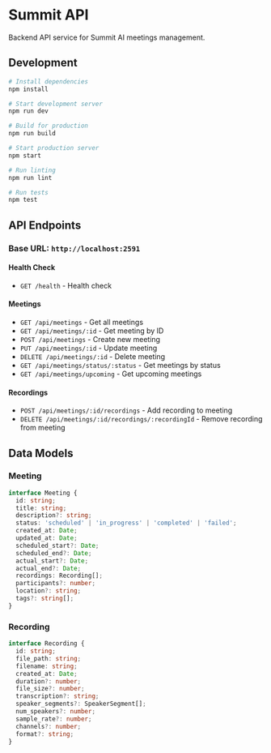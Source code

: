 # Summit API

Backend API service for Summit AI meetings management.

## Development

```bash
# Install dependencies
npm install

# Start development server
npm run dev

# Build for production
npm run build

# Start production server
npm start

# Run linting
npm run lint

# Run tests
npm test
```

## API Endpoints

### Base URL: `http://localhost:2591`

#### Health Check
- `GET /health` - Health check

#### Meetings
- `GET /api/meetings` - Get all meetings
- `GET /api/meetings/:id` - Get meeting by ID
- `POST /api/meetings` - Create new meeting
- `PUT /api/meetings/:id` - Update meeting
- `DELETE /api/meetings/:id` - Delete meeting
- `GET /api/meetings/status/:status` - Get meetings by status
- `GET /api/meetings/upcoming` - Get upcoming meetings

#### Recordings
- `POST /api/meetings/:id/recordings` - Add recording to meeting
- `DELETE /api/meetings/:id/recordings/:recordingId` - Remove recording from meeting

## Data Models

### Meeting
```typescript
interface Meeting {
  id: string;
  title: string;
  description?: string;
  status: 'scheduled' | 'in_progress' | 'completed' | 'failed';
  created_at: Date;
  updated_at: Date;
  scheduled_start?: Date;
  scheduled_end?: Date;
  actual_start?: Date;
  actual_end?: Date;
  recordings: Recording[];
  participants?: number;
  location?: string;
  tags?: string[];
}
```

### Recording
```typescript
interface Recording {
  id: string;
  file_path: string;
  filename: string;
  created_at: Date;
  duration?: number;
  file_size?: number;
  transcription?: string;
  speaker_segments?: SpeakerSegment[];
  num_speakers?: number;
  sample_rate?: number;
  channels?: number;
  format?: string;
}
```